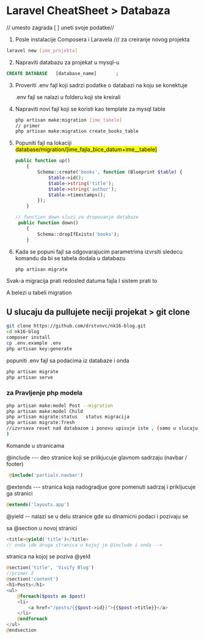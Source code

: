 # Laravel CheatSheet > Databaza

// umesto zagrada [   ]  uneti svoje podatke//

1. Posle instalacije Composera i Laravela /// za creiranje novog projekta

```bash
laravel new [ime_projekta]
```

2. Napraviti databazu za projekat u mysql-u

```sql
CREATE DATABASE   [database_name]       ;
```

3. Proveriti .env fajl koji sadrzi podatke o databazi na koju se konektuje
   
   .env fajl se nalazi u  folderu koji ste kreirali

4. Napraviti novi fajl koji se koristi kao template za  mysql table
   
   ```bash
   php artisan make:migration [ime_tabele]
   // primer
   php artisan make:migration create_books_table
   ```

5. Popuniti fajl  na lokaciji <mark>database/migration/[ime_fajla_bice_datum+ime__tabele]</mark>
   
   ```php
   public function up()
       {
           Schema::create('books', function (Blueprint $table) {
               $table->id();
               $table->string('title');
               $table->string('author');
               $table->timestamps();
           });
       }
   
   // function down sluzi za dropovanje databaze
    public function down()
       {
           Schema::dropIfExists('books');
       }
   ```

6. Kada se popuni fajl sa odgovarajucim parametrima izvrsiti sledecu komandu da bi se tabela dodala u databazu
   
   ```bash
   php artisan migrate
   ```

Svak-a migracija prati redosled datuma fajla I sistem prati to

A belezi u tabeli migration

## U slucaju da pullujete neciji projekat > git clone

```bash
git clone https://github.com/drstvnvc/nk16-blog.git
cd nk16-blog
composer install
cp .env.example .env
php artisan key:generate
```

popuniti .env fajl sa podacima iz databaze i onda 

```bash
php artisan migrate
php artisan serve
```

### za Pravljenje php modela

```bash
php artisan make:model Post --migration
php artisan make:model Child 
php artisan migrate:status   status migracija 
php artisan migrate:fresh   
//izvrsava reset nad databazom i ponovu upisuje iste , (samo u slucaju nuzde
)
```

Komande  u stranicama

@include  ---  deo stranice koji se prilkjucuje glavnom sadrzaju (navbar / footer)

```php
 @include('partials.navbar')
```

@extends --- stranica koja nadogradjue gore pomenuti sadrzaj i prikljucuje ga stranici

```php
@extends('layouts.app')
```

@yield -- nalazi se u delu stranice gde su dinamicni podaci  i pozivaju se 

sa @section u novoj stranici

```php
<title>@yield('title')</title>
// onda ide druga stranica u kojoj je @include i onda -->
```

stranica na kojoj se poziva @yeld

```php
@section('title', 'Vivify Blog')
//primer 2
@section('content')
<h1>Posts</h1>
<ul>
    @foreach($posts as $post)
    <li>
        <a href="/posts/{{$post->id}}">{{$post->title}}</a>
    </li>
    @endforeach
</ul>
@endsection
```
